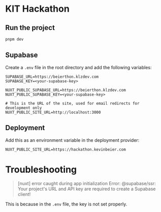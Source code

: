 # KIT Hackathon

## Run the project

```bash
pnpm dev
```

## Supabase

Create a `.env` file in the root directory and add the following variables:

```
SUPABASE_URL=https://beierthon.klzdev.com
SUPABASE_KEY=<your-supabase-key>

NUXT_PUBLIC_SUPABASE_URL=https://beierthon.klzdev.com
NUXT_PUBLIC_SUPABASE_KEY=<your-supabase-key>

# This is the URL of the site, used for email redirects for development only
NUXT_PUBLIC_SITE_URL=http://localhost:3000
```

## Deployment

Add this as an environment variable in the deployment provider:

```
NUXT_PUBLIC_SITE_URL=https://hackathon.kevinbeier.com
```

# Troubleshooting

> [nuxt] error caught during app initialization Error: @supabase/ssr: Your project's URL and API key are required to create a Supabase client!

This is because in the `.env` file, the key is not set properly.
